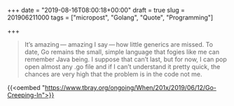 +++
date = "2019-08-16T08:00:18+00:00"
draft = true
slug = 201906211000
tags = ["micropost", "Golang", "Quote", "Programming"]

+++
> It’s amazing — amazing I say — how little generics are missed. To date, Go remains the small, simple language that fogies like me can remember Java being. I suppose that can’t last, but for now, I can pop open almost any .go file and if I can’t understand it pretty quick, the chances are very high that the problem is in the code not me.

{{<oembed "https://www.tbray.org/ongoing/When/201x/2019/06/12/Go-Creeping-In">}}